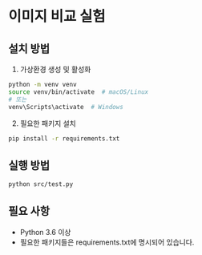 # 이미지 비교 실험

## 설치 방법

1. 가상환경 생성 및 활성화

```bash
python -m venv venv
source venv/bin/activate  # macOS/Linux
# 또는
venv\Scripts\activate  # Windows
```

2. 필요한 패키지 설치

```bash
pip install -r requirements.txt
```

## 실행 방법

```bash
python src/test.py
```

## 필요 사항

- Python 3.6 이상
- 필요한 패키지들은 requirements.txt에 명시되어 있습니다.
